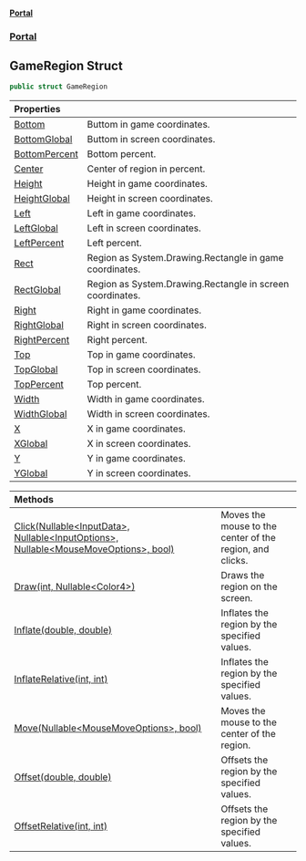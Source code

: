 #### [Portal](index.md 'index')
### [Portal](Portal.md 'Portal')

## GameRegion Struct

```csharp
public struct GameRegion
```

| Properties | |
| :--- | :--- |
| [Bottom](GameRegion.Bottom.md 'Portal.GameRegion.Bottom') | Buttom in game coordinates. |
| [BottomGlobal](GameRegion.BottomGlobal.md 'Portal.GameRegion.BottomGlobal') | Buttom in screen coordinates. |
| [BottomPercent](GameRegion.BottomPercent.md 'Portal.GameRegion.BottomPercent') | Bottom percent. |
| [Center](GameRegion.Center.md 'Portal.GameRegion.Center') | Center of region in percent. |
| [Height](GameRegion.Height.md 'Portal.GameRegion.Height') | Height in game coordinates. |
| [HeightGlobal](GameRegion.HeightGlobal.md 'Portal.GameRegion.HeightGlobal') | Height in screen coordinates. |
| [Left](GameRegion.Left.md 'Portal.GameRegion.Left') | Left in game coordinates. |
| [LeftGlobal](GameRegion.LeftGlobal.md 'Portal.GameRegion.LeftGlobal') | Left in screen coordinates. |
| [LeftPercent](GameRegion.LeftPercent.md 'Portal.GameRegion.LeftPercent') | Left percent. |
| [Rect](GameRegion.Rect.md 'Portal.GameRegion.Rect') | Region as System.Drawing.Rectangle in game coordinates. |
| [RectGlobal](GameRegion.RectGlobal.md 'Portal.GameRegion.RectGlobal') | Region as System.Drawing.Rectangle in screen coordinates. |
| [Right](GameRegion.Right.md 'Portal.GameRegion.Right') | Right in game coordinates. |
| [RightGlobal](GameRegion.RightGlobal.md 'Portal.GameRegion.RightGlobal') | Right in screen coordinates. |
| [RightPercent](GameRegion.RightPercent.md 'Portal.GameRegion.RightPercent') | Right percent. |
| [Top](GameRegion.Top.md 'Portal.GameRegion.Top') | Top in game coordinates. |
| [TopGlobal](GameRegion.TopGlobal.md 'Portal.GameRegion.TopGlobal') | Top in screen coordinates. |
| [TopPercent](GameRegion.TopPercent.md 'Portal.GameRegion.TopPercent') | Top percent. |
| [Width](GameRegion.Width.md 'Portal.GameRegion.Width') | Width in game coordinates. |
| [WidthGlobal](GameRegion.WidthGlobal.md 'Portal.GameRegion.WidthGlobal') | Width in screen coordinates. |
| [X](GameRegion.X.md 'Portal.GameRegion.X') | X in game coordinates. |
| [XGlobal](GameRegion.XGlobal.md 'Portal.GameRegion.XGlobal') | X in screen coordinates. |
| [Y](GameRegion.Y.md 'Portal.GameRegion.Y') | Y in game coordinates. |
| [YGlobal](GameRegion.YGlobal.md 'Portal.GameRegion.YGlobal') | Y in screen coordinates. |

| Methods | |
| :--- | :--- |
| [Click(Nullable&lt;InputData&gt;, Nullable&lt;InputOptions&gt;, Nullable&lt;MouseMoveOptions&gt;, bool)](GameRegion.Click(Nullable_InputData_,Nullable_InputOptions_,Nullable_MouseMoveOptions_,bool).md 'Portal.GameRegion.Click(System.Nullable<Portal.Input.InputData>, System.Nullable<Portal.Input.InputOptions>, System.Nullable<Portal.Input.MouseMoveOptions>, bool)') | Moves the mouse to the center of the region, and clicks. |
| [Draw(int, Nullable&lt;Color4&gt;)](GameRegion.Draw(int,Nullable_Color4_).md 'Portal.GameRegion.Draw(int, System.Nullable<Vortice.Mathematics.Color4>)') | Draws the region on the screen. |
| [Inflate(double, double)](GameRegion.Inflate(double,double).md 'Portal.GameRegion.Inflate(double, double)') | Inflates the region by the specified values. |
| [InflateRelative(int, int)](GameRegion.InflateRelative(int,int).md 'Portal.GameRegion.InflateRelative(int, int)') | Inflates the region by the specified values. |
| [Move(Nullable&lt;MouseMoveOptions&gt;, bool)](GameRegion.Move(Nullable_MouseMoveOptions_,bool).md 'Portal.GameRegion.Move(System.Nullable<Portal.Input.MouseMoveOptions>, bool)') | Moves the mouse to the center of the region. |
| [Offset(double, double)](GameRegion.Offset(double,double).md 'Portal.GameRegion.Offset(double, double)') | Offsets the region by the specified values. |
| [OffsetRelative(int, int)](GameRegion.OffsetRelative(int,int).md 'Portal.GameRegion.OffsetRelative(int, int)') | Offsets the region by the specified values. |

